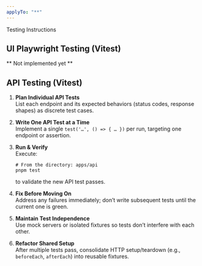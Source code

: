 ```yaml
---
applyTo: "**"
---
```

Testing Instructions

## UI Playwright Testing (Vitest)
** Not implemented yet **

## API Testing (Vitest)

1. **Plan Individual API Tests**  
   List each endpoint and its expected behaviors (status codes, response shapes) as discrete test cases.

2. **Write One API Test at a Time**  
   Implement a single `test('…', () => { … })` per run, targeting one endpoint or assertion.

3. **Run & Verify**  
   Execute:
   ```
   # From the directory: apps/api
   pnpm test
   ```
   to validate the new API test passes.

4. **Fix Before Moving On**  
   Address any failures immediately; don’t write subsequent tests until the current one is green.

5. **Maintain Test Independence**  
   Use mock servers or isolated fixtures so tests don’t interfere with each other.

6. **Refactor Shared Setup**  
   After multiple tests pass, consolidate HTTP setup/teardown (e.g., `beforeEach`, `afterEach`) into reusable fixtures.

